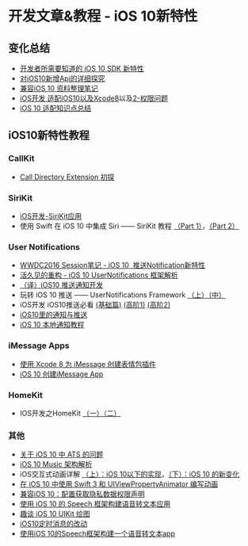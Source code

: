 # 开发文章&教程 - iOS 10新特性
## 变化总结
- [开发者所需要知道的 iOS 10 SDK 新特性][1]
- [对iOS10新增Api的详细探究][2]
- [兼容iOS 10 资料整理笔记][3]
- [iOS开发  适配iOS10以及Xcode8][4]以及[2-权限问题][5]
- [iOS 10 适配知识点总结][6]

## iOS10新特性教程
### CallKit
- [Call Directory Extension 初探][7]

### SiriKit
- [iOS开发-SiriKit应用][8]
- 使用 Swift 在 iOS 10 中集成 Siri —— SiriKit 教程 [（Part 1）][9]，[（Part 2）][10]

### User Notifications
- [WWDC2016 Session笔记 - iOS 10  推送Notification新特性][11]
- [活久见的重构 - iOS 10 UserNotifications 框架解析][12]
- [（译）iOS10 推送通知开发][13]
- 玩转 iOS 10 推送 —— UserNotifications Framework [（上）][14][（中）][15]
- iOS开发 iOS10推送必看 [(基础篇)][16] [(高阶1)][17] [(高阶2)][18]
- [iOS10里的通知与推送][19]
- [iOS 10 本地通知教程][20]

### iMessage Apps
 - [使用 Xcode 8 为 iMessage 创建表情包插件][21]
- [iOS 10 创建iMessage App][22]

### HomeKit
- IOS开发之HomeKit [（一）][23][（二）][24]

### 其他
- [关于 iOS 10 中 ATS 的问题][25]
- [iOS 10 Music 架构解析][26]
- iOS交互式动画详解 [（上）：iOS 10以下的实现][27]，[（下）：iOS 10 的新变化][28]
- [在 iOS 10 中使用 Swift 3 和 UIViewPropertyAnimator 编写动画][29]
- [兼容iOS 10：配置获取隐私数据权限声明][30]
- [使用 iOS 10 的 Speech 框架构建语音转文本应用][31]
- [趣谈 iOS 10 UIKit 绘图][32]
- [iOS10定时消息的改动][33]
- [使用iOS 10的Speech框架构建一个语音转文本app][34]

[1]:	https://onevcat.com/2016/06/ios-10-sdk/ "开发者所需要知道的 iOS 10 SDK 新特性"
[2]:	http://www.cnblogs.com/dsxniubility/p/5596973.html "对iOS10新增Api的详细探究"
[3]:	http://www.jianshu.com/p/0cc7aad638d9 "兼容iOS 10 资料整理笔记"
[4]:	http://www.jianshu.com/p/9756992a35ca "iOS开发  适配iOS10以及Xcode8"
[5]:	http://www.jianshu.com/p/c6f7a5f0b2e3 "iOS开发  适配Xcode8以及iOS10-权限问题"
[6]:	http://www.jianshu.com/p/61b73ac8662a "iOS 10 适配知识点总结"
[7]:	http://colin1994.github.io/2016/06/17/Call-Directory-Extension-Study/
[8]:	http://ios.jobbole.com/86011/
[9]:	http://swift.gg/2016/06/28/adding-siri-to-ios-10-apps-in-swift-tutorial/ "使用 Swift 在 iOS 10 中集成 Siri —— SiriKit 教程（Part 1）"
[10]:	http://swift.gg/2016/07/18/sirikit-swift-3-resolutions-sirikit-tutorial-part-2/ "详解 SiriKit - SiriKit 教程（Part 2）"
[11]:	http://www.jianshu.com/p/9b720efe3779 "WWDC2016 Session笔记 - iOS 10  推送Notification新特性"
[12]:	https://onevcat.com/2016/08/notification/ "活久见的重构 - iOS 10 UserNotifications 框架解析"
[13]:	http://www.lijianfei.cn/2016/08/02/iOS10-Notifications-Translation/
[14]:	http://www.jianshu.com/p/2f3202b5e758 "玩转 iOS 10 推送 —— UserNotifications Framework（上）"
[15]:	http://www.jianshu.com/p/5a4b88874f3a "玩转 iOS 10 推送 —— UserNotifications Framework（中）"
[16]:	http://www.jianshu.com/p/f5337e8f336d "iOS开发 iOS10推送必看(基础篇)"
[17]:	http://www.jianshu.com/p/3d602a60ca4f "iOS开发 iOS10推送必看(高阶1)"
[18]:	http://www.jianshu.com/p/f77d070a8812 "iOS开发 iOS10推送必看(高阶2)"
[19]:	http://www.jianshu.com/p/9c9035212af0
[20]:	http://swift.gg/2017/01/04/local-notification-tutorial-ios10/ "iOS 10 本地通知教程"
[21]:	http://swift.gg/2016/06/29/message-sticker-app/ "使用 Xcode 8 为 iMessage 创建表情包插件"
[22]:	http://www.jianshu.com/p/8d8844f621b2 "iOS 10 创建iMessage App"
[23]:	http://www.jianshu.com/p/e5c6497b3dcd "IOS开发之HomeKit（一）"
[24]:	http://www.jianshu.com/p/21a0199e4543 "IOS开发之HomeKit（二）"
[25]:	https://onevcat.com/2016/06/ios-10-ats/ "关于 iOS 10 中 ATS 的问题"
[26]:	http://mp.weixin.qq.com/s?__biz=MzIwMTYzMzcwOQ==&mid=2650948426&idx=1&sn=39660132831ca76f45c73c2c50ed47ed&scene=23&srcid=07038W8sjXH45qtz4XDsr20P#rd
[27]:	http://mp.weixin.qq.com/s?__biz=MzA3ODg4MDk0Ng==&mid=2651112450&idx=1&sn=3807acbfac41675cdfd1f9e7c1f50231&scene=0#wechat_redirect
[28]:	http://mp.weixin.qq.com/s?__biz=MzA3ODg4MDk0Ng==&mid=2651112458&idx=1&sn=3c61daa725f74c56a58312f55407d267&scene=0#wechat_redirect
[29]:	http://swift.gg/2016/07/29/recursive-tail-calls-and-trampolines-in-swift/ "在 iOS 10 中使用 Swift 3 和 UIViewPropertyAnimator 编写动画"
[30]:	http://www.jianshu.com/p/616240463a7a "兼容iOS 10：配置获取隐私数据权限声明"
[31]:	http://swift.gg/2016/09/30/siri-speech-framework/ "使用 iOS 10 的 Speech 框架构建语音转文本应用"
[32]:	http://swift.gg/2017/01/03/the-joys-of-ios-10-uikit-drawing/ "趣谈 iOS 10 UIKit 绘图"
[33]:	http://www.jianshu.com/p/7045813769fd "iOS10定时消息的改动"
[34]:	https://github.com/yrq110/some-ios-tutorials-with-swift/blob/master/Building%20a%20Speech-to-Text%20App%20Using%20Speech%20Framework%20in%20iOS%2010.md "使用iOS 10的Speech框架构建一个语音转文本app"